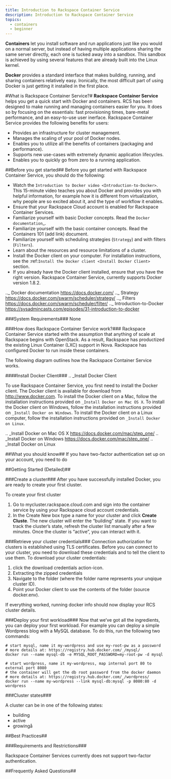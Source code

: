```yaml
---
title: Introduction to Rackspace Container Service 
description: Introduction to Rackspace Container Service
topics:
  - containers
  - beginner
---
```


**Containers** let you install software and run applications just like you would on a normal server, but instead of having multiple applications sharing the same server directly, each one is tucked away into a sandbox. This sandbox is achieved by using several features that are already built into the Linux kernel.

**Docker** provides a standard interface that makes building, running, and sharing containers relatively easy. Ironically, the most difficult part of using Docker is just getting it installed in the first place.

#What is Rackspace Container Service?#
**Rackspace Container Service** helps you get a quick start with Docker and containers. RCS has been designed to make running and managing containers easier for you. It does so by focusing on the essentials: fast provisioning times, bare-metal performance, and an easy-to-use user inerface. Rackspace Container Service provides the following benefits for users:

* Provides an infrastructure for cluster management.
* Manages the scaling of your pool of Docker nodes. 
* Enables you to utilize all the benefits of containers (packaging and performance).
* Supports new use-cases with extremely dynamic application lifecycles.
* Enables you to quickly go from zero to a running application. 
 
##Before you get started##
Before you get started with Rackspace Container Service, you should do the following:

* Watch the `Introduction to Docker video <Introduction-to-Docker>`. This 15-minute video teaches you about Docker and provides you with helpful information, for example how it is different from virtualization, why people are so excited about it, and the type of workflow it enables.
* Ensure that your Rackspace Cloud account is enabled for Rackspace Container Services.
* Familiarize yourself with basic Docker concepts. Read the `Docker documentation`_.
* Familiarize yourself with the basic container concepts. Read the Containers 101 (add link) document.
* Familiarize yourself with scheduling strategies (`Strategy`) and with filters (`Filters`).
* Learn about the resources and resource limitations of a cluster.
* Install the Docker client on your computer. For installation instructions, see the :ref:`Install the Docker client <Install Docker Client>` section.
* If you already have the Docker client installed, ensure that you have the right version. Rackspace Container Service, currently supports Docker version 1.8.2. 


.._ Docker documentation https://docs.docker.com/
.._ Strategy https://docs.docker.com/swarm/scheduler/strategy/
.._ Filters https://docs.docker.com/swarm/scheduler/filter/
.._ Introduction-to-Docker https://sysadmincasts.com/episodes/31-introduction-to-docker

###System Requirements###
None

###How does Rackspace Container Service work?###
Rackspace Container Service started with the assumption that anything of scale at Rackspace begins with OpenStack. As a result, Rackspace has productized the existing Linux Container (LXC) support in Nova. 
Rackspace has configured Docker to run inside these containers.

The following diagram outlines how the Rackspace Container Service works.
<show diagram here>

####Install Docker Client###
.. _Install Docker Client

To use Rackspace Container Service, you first need to install the Docker client.
The Docker client is available for download from http://www.docker.com.
To install the Docker client on a Mac, follow the installation instructions provided on `_Install Docker on Mac OS X`.
To install the Docker client on Windows, follow the installation instructions provided on `_Install Docker on Windows`.
To install the Docker client on a Linux computer, follow the installation instructions provided on `_Install Docker on Linux`.


.. _Install Docker on Mac OS X https://docs.docker.com/mac/step_one/
.. _Install Docker on Windows https://docs.docker.com/mac/step_one/
.. _Install Docker on Linux 

##What you should know##
If you have two-factor authentication set up on your account, you need to do 

##Getting Started (Detailed)##

###Create a cluster###
After you have successfully installed Docker, you are ready to create your first cluster.

To create your first cluster

1. Go to mycluster.rackspace.cloud.com and sign into the container service by using your Rackspace cloud account credentials.
2. In the Create New box type a name for your cluster and click **Create Cluste**. The new cluster will enter the “building” state. If you want to track the cluster’s state, refresh the cluster list manually after a few minutes. Once the cluster is “active”, you can interact with it.

###Retrieve your cluster credentials###
Connection authorization for clusters is established using TLS certificates. 
Before you can connect to your cluster, you need to download these credentials and to tell the client to use them.
To download your cluster credentials:
1. click the download credentials action-icon.
2. Extracting the zipped credentials 
3. Navigate to the folder (where the folder name represents your unqique cluster ID). 
4. Point your Docker client to use the contents of the folder (source docker.env). 

If everything worked, running docker info should now display your RCS cluster details.


###Deploy your first workload###
Now that we’ve got all the ingredients, you can deploy your first workload.
For example you can deploy a simple Wordpress blog with a MySQL database. 
To do this, run the following two commands:
  
```
# start mysql, name it my-wordpress and use my-root-pw as a password
# more details at: https://registry.hub.docker.com/_/mysql/
docker run --name mysql-db -e MYSQL_ROOT_PASSWORD=my-root-pw -d mysql

# start wordpress, name it my-wordpress, map internal port 80 to external port 8080
# the container will get the db root password from the docker daemon
# more details at: https://registry.hub.docker.com/_/wordpress/
docker run --name my-wordpress --link mysql-db:mysql -p 8080:80 -d wordpress

```

###Cluster states###

A cluster can be in one of the following states:
* building
* active
* growingå

##Best Practices##

###Requirements and Restrictions###

Rackspace Container Services currently does not support two-factor authentication. 

##Frequently Asked Questions##





